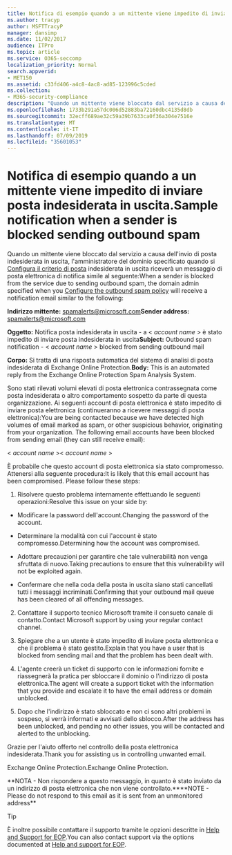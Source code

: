 ```yaml
---
title: Notifica di esempio quando a un mittente viene impedito di inviare posta indesiderata in uscita.
ms.author: tracyp
author: MSFTTracyP
manager: dansimp
ms.date: 11/02/2017
audience: ITPro
ms.topic: article
ms.service: O365-seccomp
localization_priority: Normal
search.appverid:
- MET150
ms.assetid: c33fd406-a4c8-4ac8-ad85-123996c5cded
ms.collection:
- M365-security-compliance
description: "Quando un mittente viene bloccato dal servizio a causa dell'invio di posta indesiderata in uscita, l'amministratore del dominio specificato quando si configura il criterio di posta indesiderata in uscita riceverà un messaggio di posta elettronica di notifica simile al seguente:"
ms.openlocfilehash: 1733b291a57dc006d52883ba72160dbc4135d8db
ms.sourcegitcommit: 32ecff689ae32c59a39b7633ca0f36a304e7516e
ms.translationtype: MT
ms.contentlocale: it-IT
ms.lasthandoff: 07/09/2019
ms.locfileid: "35601053"
---
```

# <a name="sample-notification-when-a-sender-is-blocked-sending-outbound-spam"></a><span data-ttu-id="ff2ec-103">Notifica di esempio quando a un mittente viene impedito di inviare posta indesiderata in uscita.</span><span class="sxs-lookup"><span data-stu-id="ff2ec-103">Sample notification when a sender is blocked sending outbound spam</span></span>

<span data-ttu-id="ff2ec-104">Quando un mittente viene bloccato dal servizio a causa dell'invio di posta indesiderata in uscita, l'amministratore del dominio specificato quando si [Configura il criterio di posta](configure-the-outbound-spam-policy.md) indesiderata in uscita riceverà un messaggio di posta elettronica di notifica simile al seguente:</span><span class="sxs-lookup"><span data-stu-id="ff2ec-104">When a sender is blocked from the service due to sending outbound spam, the domain admin specified when you [Configure the outbound spam policy](configure-the-outbound-spam-policy.md) will receive a notification email similar to the following:</span></span> 
  
 <span data-ttu-id="ff2ec-105">**Indirizzo mittente:** spamalerts@microsoft.com</span><span class="sxs-lookup"><span data-stu-id="ff2ec-105">**Sender address:** spamalerts@microsoft.com</span></span> 
  
 <span data-ttu-id="ff2ec-106">**Oggetto:** Notifica posta indesiderata in uscita - a \<  *account name*  \> è stato impedito di inviare posta indesiderata in uscita</span><span class="sxs-lookup"><span data-stu-id="ff2ec-106">**Subject:** Outbound spam notification - \<  *account name*  \> blocked from sending outbound mail</span></span> 
  
 <span data-ttu-id="ff2ec-107">**Corpo:** Si tratta di una risposta automatica del sistema di analisi di posta indesiderata di Exchange Online Protection.</span><span class="sxs-lookup"><span data-stu-id="ff2ec-107">**Body:** This is an automated reply from the Exchange Online Protection Spam Analysis System.</span></span> 
  
<span data-ttu-id="ff2ec-p101">Sono stati rilevati volumi elevati di posta elettronica contrassegnata come posta indesiderata o altro comportamento sospetto da parte di questa organizzazione. Ai seguenti account di posta elettronica è stato impedito di inviare posta elettronica (continueranno a ricevere messaggi di posta elettronica):</span><span class="sxs-lookup"><span data-stu-id="ff2ec-p101">You are being contacted because we have detected high volumes of email marked as spam, or other suspicious behavior, originating from your organization. The following email accounts have been blocked from sending email (they can still receive email):</span></span>
  
<span data-ttu-id="ff2ec-110">\< *account name*  \></span><span class="sxs-lookup"><span data-stu-id="ff2ec-110">\< *account name*  \></span></span> 
  
<span data-ttu-id="ff2ec-p102">È probabile che questo account di posta elettronica sia stato compromesso. Attenersi alla seguente procedura:</span><span class="sxs-lookup"><span data-stu-id="ff2ec-p102">It is likely that this email account has been compromised. Please follow these steps:</span></span>
  
1. <span data-ttu-id="ff2ec-113">Risolvere questo problema internamente effettuando le seguenti operazioni:</span><span class="sxs-lookup"><span data-stu-id="ff2ec-113">Resolve this issue on your side by:</span></span>
    
  - <span data-ttu-id="ff2ec-114">Modificare la password dell'account.</span><span class="sxs-lookup"><span data-stu-id="ff2ec-114">Changing the password of the account.</span></span>
    
  - <span data-ttu-id="ff2ec-115">Determinare la modalità con cui l'account è stato compromesso.</span><span class="sxs-lookup"><span data-stu-id="ff2ec-115">Determining how the account was compromised.</span></span>
    
  - <span data-ttu-id="ff2ec-116">Adottare precauzioni per garantire che tale vulnerabilità non venga sfruttata di nuovo.</span><span class="sxs-lookup"><span data-stu-id="ff2ec-116">Taking precautions to ensure that this vulnerability will not be exploited again.</span></span>
    
  - <span data-ttu-id="ff2ec-117">Confermare che nella coda della posta in uscita siano stati cancellati tutti i messaggi incriminati.</span><span class="sxs-lookup"><span data-stu-id="ff2ec-117">Confirming that your outbound mail queue has been cleared of all offending messages.</span></span>
    
2. <span data-ttu-id="ff2ec-118">Contattare il supporto tecnico Microsoft tramite il consueto canale di contatto.</span><span class="sxs-lookup"><span data-stu-id="ff2ec-118">Contact Microsoft support by using your regular contact channel.</span></span>
    
3. <span data-ttu-id="ff2ec-119">Spiegare che a un utente è stato impedito di inviare posta elettronica e che il problema è stato gestito.</span><span class="sxs-lookup"><span data-stu-id="ff2ec-119">Explain that you have a user that is blocked from sending mail and that the problem has been dealt with.</span></span>
    
4. <span data-ttu-id="ff2ec-120">L'agente creerà un ticket di supporto con le informazioni fornite e riassegnerà la pratica per sbloccare il dominio o l'indirizzo di posta elettronica.</span><span class="sxs-lookup"><span data-stu-id="ff2ec-120">The agent will create a support ticket with the information that you provide and escalate it to have the email address or domain unblocked.</span></span>
    
5. <span data-ttu-id="ff2ec-121">Dopo che l'indirizzo è stato sbloccato e non ci sono altri problemi in sospeso, si verrà informati e avvisati dello sblocco.</span><span class="sxs-lookup"><span data-stu-id="ff2ec-121">After the address has been unblocked, and pending no other issues, you will be contacted and alerted to the unblocking.</span></span>
    
<span data-ttu-id="ff2ec-122">Grazie per l'aiuto offerto nel controllo della posta elettronica indesiderata.</span><span class="sxs-lookup"><span data-stu-id="ff2ec-122">Thank you for assisting us in controlling unwanted email.</span></span>
  
<span data-ttu-id="ff2ec-123">Exchange Online Protection.</span><span class="sxs-lookup"><span data-stu-id="ff2ec-123">Exchange Online Protection.</span></span>
  
<span data-ttu-id="ff2ec-124">\*\*NOTA - Non rispondere a questo messaggio, in quanto è stato inviato da un indirizzo di posta elettronica che non viene controllato.\*\*</span><span class="sxs-lookup"><span data-stu-id="ff2ec-124">\*\*NOTE - Please do not respond to this email as it is sent from an unmonitored address\*\*</span></span>
  
> [!TIP]
> <span data-ttu-id="ff2ec-125">È inoltre possibile contattare il supporto tramite le opzioni descritte in [Help and Support for EOP](eop/help-and-support-for-eop.md).</span><span class="sxs-lookup"><span data-stu-id="ff2ec-125">You can also contact support via the options documented at [Help and support for EOP](eop/help-and-support-for-eop.md).</span></span> 
  

